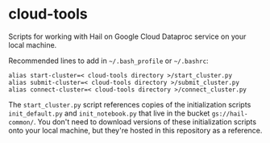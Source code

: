 # cloud-tools
Scripts for working with Hail on Google Cloud Dataproc service on your local machine.

Recommended lines to add in `~/.bash_profile` or `~/.bashrc`:
```
alias start-cluster=< cloud-tools directory >/start_cluster.py
alias submit-cluster=< cloud-tools directory >/submit_cluster.py
alias connect-cluster=< cloud-tools directory >/connect_cluster.py
```
The `start_cluster.py` script references copies of the initialization scripts `init_default.py` and `init_notebook.py` that live in the bucket `gs://hail-common/`. You don't need to download versions of these initialization scripts onto your local machine, but they're hosted in this repository as a reference.
